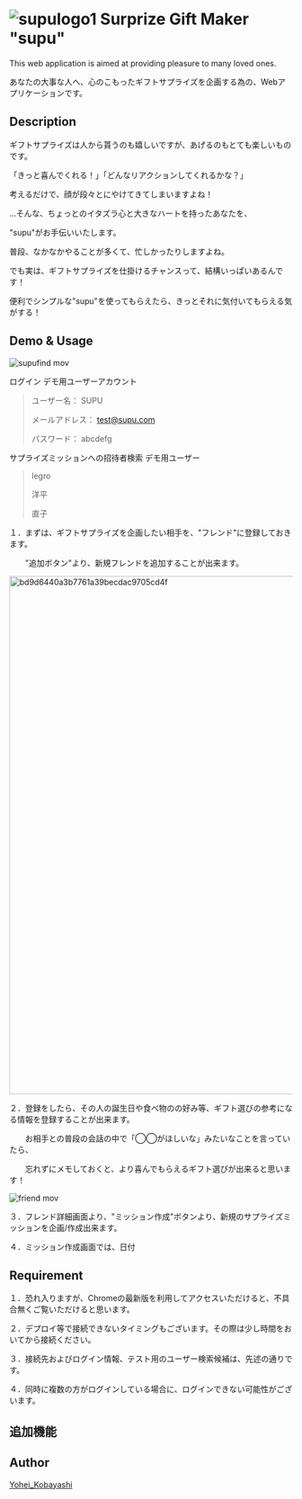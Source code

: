 ![supulogo1](https://user-images.githubusercontent.com/60637308/77823443-9af6d480-713e-11ea-93db-0fd2a023dee8.png)
Surprize Gift Maker "supu"
====

This web application is aimed at providing pleasure to many loved ones.

あなたの大事な人へ、心のこもったギフトサプライズを企画する為の、Webアプリケーションです。





## Description

ギフトサプライズは人から貰うのも嬉しいですが、あげるのもとても楽しいものです。

「きっと喜んでくれる！」「どんなリアクションしてくれるかな？」

考えるだけで、顔が段々とにやけてきてしまいますよね！

…そんな、ちょっとのイタズラ心と大きなハートを持ったあなたを、

"supu"がお手伝いいたします。

普段、なかなかやることが多くて、忙しかったりしますよね。

でも実は、ギフトサプライズを仕掛けるチャンスって、結構いっぱいあるんです！

便利でシンプルな"supu"を使ってもらえたら、きっとそれに気付いてもらえる気がする！



## Demo & Usage

![supufind mov](https://user-images.githubusercontent.com/60637308/77828899-98f23d00-7161-11ea-99a7-711ba45a536a.gif)

ログイン デモ用ユーザーアカウント
>
> ユーザー名： SUPU
>
> メールアドレス： test@supu.com
>
> パスワード： abcdefg
> 
>
>
サプライズミッションへの招待者検索 デモ用ユーザー
> 
> legro
> 
> 洋平
> 
> 直子

１．まずは、ギフトサプライズを企画したい相手を、"フレンド"に登録しておきます。

　　"追加ボタン"より、新規フレンドを追加することが出来ます。

<img width="922" alt="bd9d6440a3b7761a39becdac9705cd4f" src="https://user-images.githubusercontent.com/60637308/77840292-b1de0b00-71c0-11ea-9b2b-1a53b7dfa57b.png">

２．登録をしたら、その人の誕生日や食べ物のの好み等、ギフト選びの参考になる情報を登録することが出来ます。

　　お相手との普段の会話の中で「◯◯がほしいな」みたいなことを言っていたら、

　　忘れずにメモしておくと、より喜んでもらえるギフト選びが出来ると思います！

![friend mov](https://user-images.githubusercontent.com/60637308/77840459-c28f8080-71c2-11ea-80bc-54fa613677a7.gif)

３．フレンド詳細画面より、"ミッション作成"ボタンより、新規のサプライズミッションを企画/作成出来ます。



４．ミッション作成画面では、日付







## Requirement

１．恐れ入りますが、Chromeの最新版を利用してアクセスいただけると、不具合無くご覧いただけると思います。

２．デプロイ等で接続できないタイミングもございます。その際は少し時間をおいてから接続ください。

３．接続先およびログイン情報、テスト用のユーザー検索候補は、先述の通りです。

４．同時に複数の方がログインしている場合に、ログインできない可能性がございます。

## 追加機能





## Author

[Yohei_Kobayashi](https://github.com/yohei-koba-tokyo)